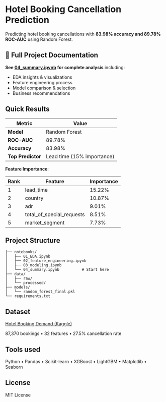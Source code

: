 # Hotel Booking Cancellation Prediction

Predicting hotel booking cancellations with **83.98% accuracy and 89.78% ROC-AUC** using Random Forest.

## 📖 Full Project Documentation

**See [04_summary.ipynb](notebooks/04_summary.ipynb) for complete analysis** including:
- EDA insights & visualizations
- Feature engineering process
- Model comparison & selection
- Business recommendations

## Quick Results

| Metric | Value |
|--------|-------|
| **Model** | Random Forest |
| **ROC-AUC** | 89.78% |
| **Accuracy** | 83.98% |
| **Top Predictor** | Lead time (15% importance) |

**Feature Importance**:

| Rank | Feature | Importance |
|------|---------|------------|
| 1 | lead_time | 15.22% |
| 2 | country | 10.87% |
| 3 | adr | 9.01% |
| 4 | total_of_special_requests | 8.51% |
| 5 | market_segment | 7.73% |

## Project Structure

```
├── notebooks/
│   ├── 01_EDA.ipynb
│   ├── 02_feature_engineering.ipynb
│   ├── 03_modeling.ipynb
│   └── 04_summary.ipynb          # Start here
├── data/
│   ├── raw/
│   └── processed/
├── models/
│   └── random_forest_final.pkl
└── requirements.txt
```

## Dataset

[Hotel Booking Demand (Kaggle)](https://www.kaggle.com/datasets/jessemostipak/hotel-booking-demand)

87,370 bookings • 32 features • 27.5% cancellation rate

## Tools used

Python • Pandas • Scikit-learn • XGBoost • LightGBM • Matplotlib • Seaborn

## License

MIT License

